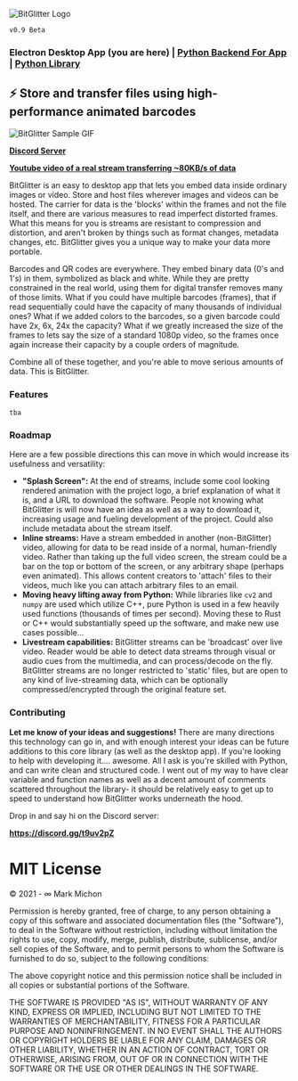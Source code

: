![BitGlitter Logo](https://i.imgur.com/pX8b4Dy.png)

`v0.9 Beta`

### Electron Desktop App (you are here) | [Python Backend For App](https://github.com/MarkMichon1/BitGlitter-Backend) | [Python Library](https://github.com/MarkMichon1/BitGlitter-Python)

## ⚡ Store and transfer files using high-performance animated barcodes

![BitGlitter Sample GIF](https://i.imgur.com/lPFR5kA.gif)

**[Discord Server](https://discord.gg/t9uv2pZ)**

**[Youtube video of a real stream transferring ~80KB/s of data](https://youtu.be/TIKEEA2mXrI)**

BitGlitter is an easy to desktop app that lets you embed data inside ordinary images or video.  Store and
host files wherever images and videos can be hosted.  The carrier for data is the  'blocks' within the
frames and not the file itself, and there are various measures to read imperfect distorted frames. What this
means for you is streams are resistant to compression and distortion, and aren't broken by things such as
format changes, metadata changes, etc. BitGlitter gives you a unique way to make your data more portable.

Barcodes and QR codes are everywhere. They embed binary data (0's and 1's) in them, symbolized as black and
white. While they are pretty constrained in the real world, using them for digital transfer removes many of
those limits. What if you could have multiple barcodes (frames), that if read sequentially could have the
capacity of many thousands of individual ones? What if we added colors to the barcodes, so a given barcode
could have 2x, 6x, 24x the capacity? What if we greatly increased the size of the frames to lets say the
size of a standard 1080p video, so the frames once again increase their capacity by a couple orders of
magnitude.

Combine all of these together, and you're able to move serious amounts of data. This is BitGlitter.

### Features
`tba`

### Roadmap

Here are a few possible directions this can move in which would increase its usefulness and versatility:
- **"Splash Screen":** At the end of streams, include some cool looking rendered animation with the project logo, a
  brief explanation of what it is, and a URL to download the software.  People not knowing what BitGlitter is will now
  have an idea as well as a way to download it, increasing usage and fueling development of the project.  Could also
  include metadata about the stream itself.
- **Inline streams:** Have a stream embedded in another (non-BitGlitter) video, allowing for data to be read inside of
  a normal, human-friendly video.  Rather than taking up the full video screen, the stream could be a bar on the top or
  bottom of the screen, or any arbitrary shape (perhaps even animated).  This allows content creators to 'attach' files
  to their videos, much like you can attach arbitrary files to an email.
- **Moving heavy lifting away from Python:** While libraries like `cv2` and `numpy` are used which utilize C++, pure
  Python is used in a few heavily used functions (thousands of times per second).  Moving these to Rust or C++ would
  substantially speed up the software, and make new use cases possible...
- **Livestream capabilities:** BitGlitter streams can be 'broadcast' over live video.  Reader would be able to detect
  data streams through visual or audio cues from the multimedia, and can process/decode on the fly.  BitGlitter streams
  are no longer restricted to 'static' files, but are open to any kind of live-streaming data, which can be optionally
  compressed/encrypted through the original feature set.

### Contributing

**Let me know of your ideas and suggestions!**  There are many directions this technology can go in, and with enough interest
your ideas can be future additions to this core library (as well as the desktop app).  If you're looking to help with
developing it.... awesome.  All I ask is you're skilled with Python, and can write clean and structured code.  I went
out of my way to have clear variable and function names as well as a decent amount of comments scattered throughout the
library- it should be relatively easy to get up to speed to understand how BitGlitter works underneath the hood.

Drop in and say hi on the Discord server:

**https://discord.gg/t9uv2pZ**

# MIT License

© 2021 - ∞ Mark Michon

Permission is hereby granted, free of charge, to any person obtaining a copy of this software and associated documentation files (the "Software"), to deal in the Software without restriction, including without limitation the rights to use, copy, modify, merge, publish, distribute, sublicense, and/or sell copies of the Software, and to permit persons to whom the Software is furnished to do so, subject to the following conditions:

The above copyright notice and this permission notice shall be included in all copies or substantial portions of the Software.

THE SOFTWARE IS PROVIDED "AS IS", WITHOUT WARRANTY OF ANY KIND, EXPRESS OR IMPLIED, INCLUDING BUT NOT LIMITED TO THE WARRANTIES OF MERCHANTABILITY, FITNESS FOR A PARTICULAR PURPOSE AND NONINFRINGEMENT. IN NO EVENT SHALL THE AUTHORS OR COPYRIGHT HOLDERS BE LIABLE FOR ANY CLAIM, DAMAGES OR OTHER LIABILITY, WHETHER IN AN ACTION OF CONTRACT, TORT OR OTHERWISE, ARISING FROM, OUT OF OR IN CONNECTION WITH THE SOFTWARE OR THE USE OR OTHER DEALINGS IN THE SOFTWARE.